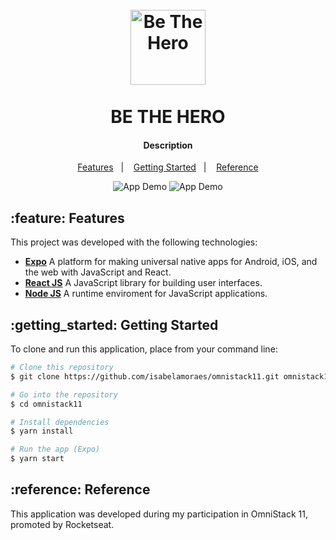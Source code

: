 <h1 align="center">
  <br>
    <img src="YOUR_LOGO_URL" alt="Be The Hero" width="120">
  <br>
  <br>
  BE THE HERO
</h1>

<h4 align="center">
  Description
</h4>

<p align="center">
  <a href="#feature-features">Features</a>&nbsp;&nbsp;&nbsp;|&nbsp;&nbsp;&nbsp;
  <a href="#getting_started-getting-started">Getting Started</a>&nbsp;&nbsp;&nbsp;|&nbsp;&nbsp;&nbsp;
  <a href="#reference-reference">Reference</a>
</p>

<p align="center">
  <img alt="App Demo" src="YOUR_GIF_URL">
  <img alt="App Demo" src="YOUR_GIF_URL">
</p>

## :feature: Features

This project was developed with the following technologies:

-  **[Expo](https://expo.io/)** A platform for making universal native apps for Android, iOS, and the web with JavaScript and React.
-  **[React JS](https://reactjs.org/)** A JavaScript library for building user interfaces.
-  **[Node JS](https://nodejs.org/)** A runtime enviroment for JavaScript applications.

## :getting_started: Getting Started

To clone and run this application, place from your command line:

```bash
# Clone this repository
$ git clone https://github.com/isabelamoraes/omnistack11.git omnistack11

# Go into the repository
$ cd omnistack11

# Install dependencies
$ yarn install

# Run the app (Expo)
$ yarn start
```

## :reference: Reference

This application was developed during my participation in OmniStack 11, promoted by Rocketseat.
